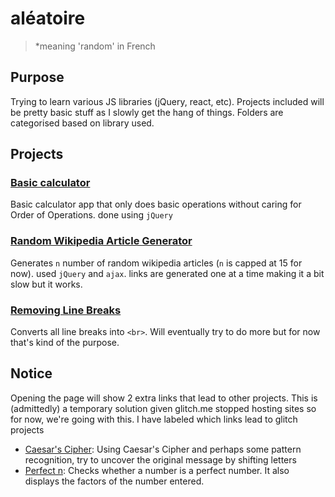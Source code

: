 # aléatoire
> *meaning 'random' in French

## Purpose
Trying to learn various JS libraries (jQuery, react, etc). Projects included will be pretty basic stuff as I slowly get the hang of things. Folders are categorised based on library used.

## Projects
### [Basic calculator](jQuery/calculator.html)
Basic calculator app that only does basic operations without caring for Order of Operations. done using `jQuery`

### [Random Wikipedia Article Generator](jQuery/random-wiki.html)
Generates `n` number of random wikipedia articles (`n` is capped at 15 for now). used `jQuery` and `ajax`. links are generated one at a time making it a bit slow but it works.

### [Removing Line Breaks](jQuery/convert_space.html)
Converts all line breaks into `<br>`. Will eventually try to do more but for now that's kind of the purpose.

## Notice
Opening the page will show 2 extra links that lead to other projects. This is (admittedly) a temporary solution given glitch.me stopped hosting sites so for now, we're going with this. I have labeled which links lead to glitch projects

- [Caesar's Cipher](https://github.com/frtheatelier/caesar-27): Using Caesar's Cipher and perhaps some pattern recognition, try to uncover the original message by shifting letters
- [Perfect n](https://github.com/frtheatelier/perfect-n): Checks whether a number is a perfect number. It also displays the factors of the number entered.
